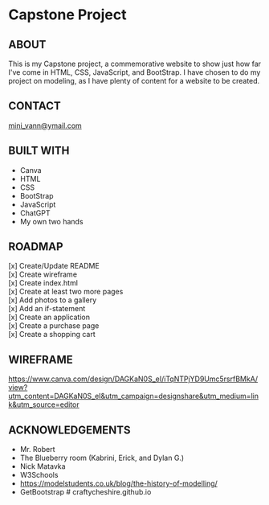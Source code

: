 # Capstone Project


## ABOUT
This is my Capstone project, a commemorative website to show just how far I've come in HTML, CSS, JavaScript, and BootStrap. I have chosen to do my project on modeling, as I have plenty of content for a website to be created.

## CONTACT
mini_vann@ymail.com

## BUILT WITH
- Canva
- HTML
- CSS
- BootStrap
- JavaScript
- ChatGPT
- My own two hands

## ROADMAP
[x] Create/Update README <br>
[x] Create wireframe <br>
[x] Create index.html <br>
[x] Create at least two more pages <br>
[x] Add photos to a gallery<br>
[x] Add an if-statement<br>
[x] Create an application<br>
[x] Create a purchase page<br>
[x] Create a shopping cart<br>

## WIREFRAME
https://www.canva.com/design/DAGKaN0S_eI/iTqNTPjYD9Umc5rsrfBMkA/view?utm_content=DAGKaN0S_eI&utm_campaign=designshare&utm_medium=link&utm_source=editor

## ACKNOWLEDGEMENTS
- Mr. Robert
- The Blueberry room (Kabrini, Erick, and Dylan G.)
- Nick Matavka
- W3Schools
- https://modelstudents.co.uk/blog/the-history-of-modelling/
- GetBootstrap
#   c r a f t y c h e s h i r e . g i t h u b . i o  
 